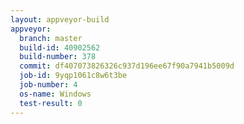 ```yaml
---
layout: appveyor-build
appveyor:
  branch: master
  build-id: 40902562
  build-number: 378
  commit: df407073826326c937d196ee67f90a7941b5009d
  job-id: 9yqp1061c8w6t3be
  job-number: 4
  os-name: Windows
  test-result: 0
---
```

